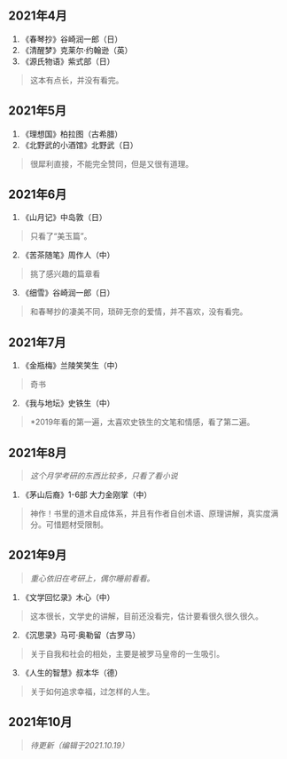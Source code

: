 ## 2021年4月

1. 《春琴抄》谷崎润一郎（日）
2. 《清醒梦》克莱尔·约翰逊（英）
3. 《源氏物语》紫式部（日）
> 这本有点长，并没有看完。

## 2021年5月

1. 《理想国》柏拉图（古希腊）
2. 《北野武的小酒馆》北野武（日）
> 很犀利直接，不能完全赞同，但是又很有道理。

## 2021年6月

1. 《山月记》中岛敦（日）
> 只看了“美玉篇”。
2. 《苦茶随笔》周作人（中）
> 挑了感兴趣的篇章看
3. 《细雪》谷崎润一郎（日）
> 和春琴抄的凄美不同，琐碎无奈的爱情，并不喜欢，没有看完。

## 2021年7月

1. 《金瓶梅》兰陵笑笑生（中）
> 奇书
2. 《我与地坛》史铁生（中）
> *2019年看的第一遍，太喜欢史铁生的文笔和情感，看了第二遍。

## 2021年8月
> *这个月学考研的东西比较多，只看了看小说*

1. 《茅山后裔》1-6部 大力金刚掌（中）
> 神作！书里的道术自成体系，并且有作者自创术语、原理讲解，真实度满分。可惜题材受限制。

## 2021年9月
> *重心依旧在考研上，偶尔睡前看看。*

1. 《文学回忆录》木心（中）
> 这本很长，文学史的讲解，目前还没看完，估计要看很久很久很久。
2. 《沉思录》马可·奥勒留（古罗马）
> 关于自我和社会的相处，主要是被罗马皇帝的一生吸引。
3. 《人生的智慧》叔本华（德）
> 关于如何追求幸福，过怎样的人生。

## 2021年10月 
> *待更新（编辑于2021.10.19）*
